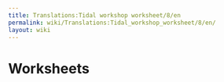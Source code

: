 ```yaml
---
title: Translations:Tidal workshop worksheet/8/en
permalink: wiki/Translations:Tidal_workshop_worksheet/8/en/
layout: wiki
---
```


# Worksheets
